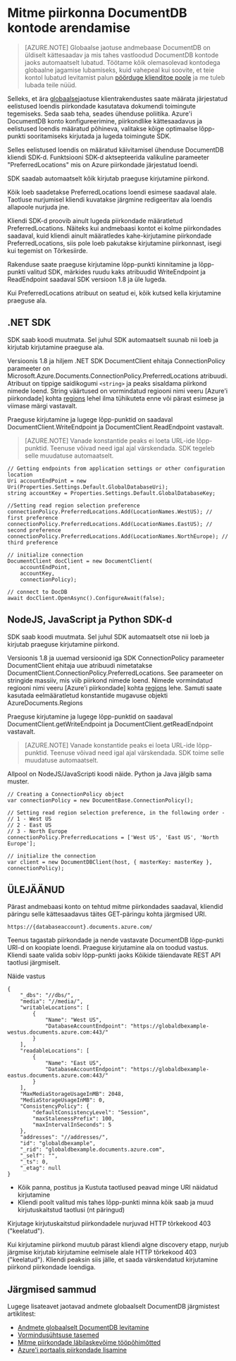 <properties
   pageTitle="Mitme regioonide DocumentDB koos arendamise | Microsoft Azure'i"
   description="Saate teada, kuidas pääseda Azure'i DocumentDB täielikult hallatud NoSQL andmebaasi teenuse andmete mitme piirkonna."
   services="documentdb"
   documentationCenter=""
   authors="kiratp"
   manager="jhubbard"
   editor=""/>

<tags
   ms.service="documentdb"
   ms.devlang="multiple"
   ms.topic="article"
   ms.tgt_pltfrm="na"
   ms.workload="na"
   ms.date="10/25/2016"
   ms.author="kipandya"/>
   
# <a name="developing-with-multi-region-documentdb-accounts"></a>Mitme piirkonna DocumentDB kontode arendamise

> [AZURE.NOTE] Globaalse jaotuse andmebaase DocumentDB on üldiselt kättesaadav ja mis tahes vastloodud DocumentDB kontode jaoks automaatselt lubatud. Töötame kõik olemasolevad kontodega globaalne jagamise lubamiseks, kuid vahepeal kui soovite, et teie kontol lubatud levitamist palun [pöörduge klienditoe poole](https://portal.azure.com/?#blade/Microsoft_Azure_Support/HelpAndSupportBlade) ja me tuleb lubada teile nüüd.

Selleks, et ära [globaalse](documentdb-distribute-data-globally.md)jaotuse klientrakendustes saate määrata järjestatud eelistused loendis piirkondade kasutatava dokumendi toimingute tegemiseks. Seda saab teha, seades ühenduse poliitika. Azure'i DocumentDB konto konfigureerimine, piirkondlike kättesaadavus ja eelistused loendis määratud põhineva, valitakse kõige optimaalse lõpp-punkti sooritamiseks kirjutada ja lugeda toimingute SDK. 

Selles eelistused loendis on määratud käivitamisel ühenduse DocumentDB kliendi SDK-d. Funktsiooni SDK-d aktsepteerida valikuline parameeter "PreferredLocations" mis on Azure piirkondade järjestatud loendi.

SDK saadab automaatselt kõik kirjutab praeguse kirjutamine piirkond. 

Kõik loeb saadetakse PreferredLocations loendi esimese saadaval alale. Taotluse nurjumisel kliendi kuvatakse järgmine redigeeritav ala loendis allapoole nurjuda jne. 

Kliendi SDK-d proovib ainult lugeda piirkondade määratletud PreferredLocations. Näiteks kui andmebaasi kontot ei kolme piirkondades saadaval, kuid kliendi ainult määratledes kahe-kirjutamine piirkondade PreferredLocations, siis pole loeb pakutakse kirjutamine piirkonnast, isegi kui tegemist on Tõrkesiirde.

Rakenduse saate praeguse kirjutamine lõpp-punkti kinnitamine ja lõpp-punkti valitud SDK, märkides ruudu kaks atribuudid WriteEndpoint ja ReadEndpoint saadaval SDK versioon 1.8 ja üle lugeda. 

Kui PreferredLocations atribuut on seatud ei, kõik kutsed kella kirjutamine praeguse ala. 


## <a name="net-sdk"></a>.NET SDK
SDK saab koodi muutmata. Sel juhul SDK automaatselt suunab nii loeb ja kirjutab kirjutamine praeguse ala. 

Versioonis 1.8 ja hiljem .NET SDK DocumentClient ehitaja ConnectionPolicy parameeter on Microsoft.Azure.Documents.ConnectionPolicy.PreferredLocations atribuudi. Atribuut on tippige saidikogumi `<string>` ja peaks sisaldama piirkond nimede loend. String väärtused on vormindatud regiooni nimi veeru [Azure'i piirkondade] kohta [ regions] lehel ilma tühikuteta enne või pärast esimese ja viimase märgi vastavalt.

Praeguse kirjutamine ja lugege lõpp-punktid on saadaval DocumentClient.WriteEndpoint ja DocumentClient.ReadEndpoint vastavalt.

> [AZURE.NOTE] Vanade konstantide peaks ei loeta URL-ide lõpp-punktid. Teenuse võivad need igal ajal värskendada. SDK tegeleb selle muudatuse automaatselt.

    // Getting endpoints from application settings or other configuration location
    Uri accountEndPoint = new Uri(Properties.Settings.Default.GlobalDatabaseUri);
    string accountKey = Properties.Settings.Default.GlobalDatabaseKey;

    //Setting read region selection preference 
    connectionPolicy.PreferredLocations.Add(LocationNames.WestUS); // first preference
    connectionPolicy.PreferredLocations.Add(LocationNames.EastUS); // second preference
    connectionPolicy.PreferredLocations.Add(LocationNames.NorthEurope); // third preference

    // initialize connection
    DocumentClient docClient = new DocumentClient(
        accountEndPoint,
        accountKey,
        connectionPolicy);

    // connect to DocDB 
    await docClient.OpenAsync().ConfigureAwait(false);


## <a name="nodejs-javascript-and-python-sdks"></a>NodeJS, JavaScript ja Python SDK-d
SDK saab koodi muutmata. Sel juhul SDK automaatselt otse nii loeb ja kirjutab praeguse kirjutamine piirkond. 

Versioonis 1.8 ja uuemad versioonid iga SDK ConnectionPolicy parameeter DocumentClient ehitaja uue atribuudi nimetatakse DocumentClient.ConnectionPolicy.PreferredLocations. See parameeter on stringide massiiv, mis viib piirkond nimede loend. Nimede vormindatud regiooni nimi veeru [Azure'i piirkondade] kohta [ regions] lehe. Samuti saate kasutada eelmääratletud konstantide mugavuse objekti AzureDocuments.Regions

Praeguse kirjutamine ja lugege lõpp-punktid on saadaval DocumentClient.getWriteEndpoint ja DocumentClient.getReadEndpoint vastavalt.

> [AZURE.NOTE] Vanade konstantide peaks ei loeta URL-ide lõpp-punktid. Teenuse võivad need igal ajal värskendada. SDK toime selle muudatuse automaatselt.

Allpool on NodeJS/JavaScripti koodi näide. Python ja Java jälgib sama muster.

    // Creating a ConnectionPolicy object
    var connectionPolicy = new DocumentBase.ConnectionPolicy();
    
    // Setting read region selection preference, in the following order -
    // 1 - West US
    // 2 - East US
    // 3 - North Europe
    connectionPolicy.PreferredLocations = ['West US', 'East US', 'North Europe'];
    
    // initialize the connection
    var client = new DocumentDBClient(host, { masterKey: masterKey }, connectionPolicy);


## <a name="rest"></a>ÜLEJÄÄNUD 
Pärast andmebaasi konto on tehtud mitme piirkondades saadaval, kliendid päringu selle kättesaadavus täites GET-päringu kohta järgmised URI.

    https://{databaseaccount}.documents.azure.com/

Teenus tagastab piirkondade ja nende vastavate DocumentDB lõpp-punkti URI-d on koopiate loendi. Praeguse kirjutamine ala on toodud vastus. Kliendi saate valida sobiv lõpp-punkti jaoks Kõikide täiendavate REST API taotlusi järgmiselt.

Näide vastus

    {
        "_dbs": "//dbs/",
        "media": "//media/",
        "writableLocations": [
            {
                "Name": "West US",
                "DatabaseAccountEndpoint": "https://globaldbexample-westus.documents.azure.com:443/"
            }
        ],
        "readableLocations": [
            {
                "Name": "East US",
                "DatabaseAccountEndpoint": "https://globaldbexample-eastus.documents.azure.com:443/"
            }
        ],
        "MaxMediaStorageUsageInMB": 2048,
        "MediaStorageUsageInMB": 0,
        "ConsistencyPolicy": {
            "defaultConsistencyLevel": "Session",
            "maxStalenessPrefix": 100,
            "maxIntervalInSeconds": 5
        },
        "addresses": "//addresses/",
        "id": "globaldbexample",
        "_rid": "globaldbexample.documents.azure.com",
        "_self": "",
        "_ts": 0,
        "_etag": null
    }


-   Kõik panna, postitus ja Kustuta taotlused peavad minge URI näidatud kirjutamine
-   Kliendi poolt valitud mis tahes lõpp-punkti minna kõik saab ja muud kirjutuskaitstud taotlusi (nt päringud)

Kirjutage kirjutuskaitstud piirkondadele nurjuvad HTTP tõrkekood 403 ("keelatud").

Kui kirjutamine piirkond muutub pärast kliendi algne discovery etapp, nurjub järgmise kirjutab kirjutamine eelmisele alale HTTP tõrkekood 403 ("keelatud"). Kliendi peaksin siis jälle, et saada värskendatud kirjutamine piirkond piirkondade loendiga.

## <a name="next-steps"></a>Järgmised sammud

Lugege lisateavet jaotavad andmete globaalselt DocumentDB järgmistest artiklitest:

- [Andmete globaalselt DocumentDB levitamine](documentdb-distribute-data-globally.md)
- [Vormindusühtsuse tasemed](documentdb-consistency-levels.md)
- [Mitme piirkondade läbilaskevõime tööpõhimõtted](documentdb-manage.md#how-throughput-works-with-multiple-regions)
- [Azure'i portaalis piirkondade lisamine](documentdb-portal-global-replication.md)

[regions]: https://azure.microsoft.com/regions/ 

